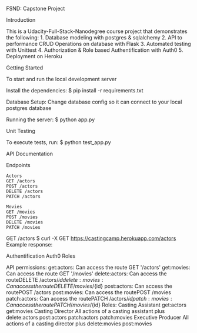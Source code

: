 FSND: Capstone Project

Introduction

This is a Udacity-Full-Stack-Nanodegree course project that demonstrates the following:
    1. Database modeling with postgres & sqlalchemy 
    2. API to performance CRUD Operations on database with Flask 
    3. Automated testing with Unittest
    4. Authorization & Role based Authentification with Auth0 
    5. Deployment on Heroku


Getting Started

To start and run the local development server

Install the dependencies:
$ pip install -r requirements.txt

Database Setup:
Change database config so it can connect to your local postgres database

Running the server:
$ python app.py

Unit Testing

To execute tests, run:
$ python test_app.py


API Documentation

Endpoints

    Actors
    GET /actors
    POST /actors
    DELETE /actors
    PATCH /actors

    Movies
    GET /movies
    POST /movies
    DELETE /movies
    PATCH /movies

GET /actors
$ curl -X GET https://castingcamp.herokuapp.com/actors
Example response:


Authentification
Auth0 Roles

API permissions:
get:actors: Can access the route GET '/actors'
get:movies: Can access the route GET '/movies'
delete:actors: Can access the routeDELETE /actors/${id}
delete:movies: Can access the routeDELETE /movies/${id}
post:actors: Can access the routePOST /actors
post:movies: Can access the routePOST /movies
patch:actors: Can access the routePATCH /actors/${id}
patch:movies: Can access the routePATCH /movies/${id}
Roles:
Casting Assistant
get:actors
get:movies
Casting Director
All actions of a casting assistant plus
delete:actors
post:actors
patch:actors
patch:movies
Executive Producer
All actions of a casting director plus
delete:movies
post:movies
